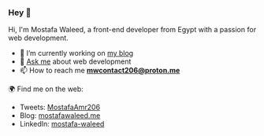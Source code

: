 ### Hey 👋


Hi, I'm Mostafa Waleed, a front-end developer from Egypt with a passion for web development.
 
- 🔭 I’m currently working on [my blog](https://mostafawaleed.me/blog)
- 💬 [Ask me](https://mostafawaleed.me/contact) about web development
- 📫 How to reach me **mwcontact206@proton.me**

🌍 Find me on the web:
 - Tweets: [MostafaAmr206](https://twitter.com/MostafaAmr206)
 - Blog: [mostafawaleed.me](https://mostafawaleed.me/)
 - LinkedIn: [mostafa-waleed](https://www.linkedin.com/in/mostafa-waleed-b06034217/)
